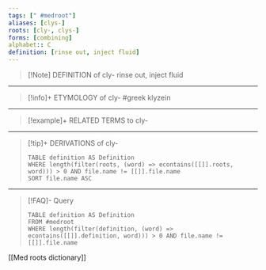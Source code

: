 ```yaml
---
tags: [" #medroot"]
aliases: [clys-]
roots: [cly-, clys-]
forms: [combining]
alphabet:: C
definition: [rinse out, inject fluid]
---
```

>[!Note] DEFINITION of cly-
>rinse out, inject fluid
_____
>[!info]+ ETYMOLOGY of cly-
>#greek klyzein
_____
>[!example]+ RELATED TERMS to cly-
>
_____
>[!tip]+ DERIVATIONS of cly-
>```dataview
>TABLE definition AS Definition 
>WHERE length(filter(roots, (word) => econtains([[]].roots, word))) > 0 AND file.name != [[]].file.name
>SORT file.name ASC
>```
_____
>[!FAQ]- Query
>```dataview
>TABLE definition AS Definition
>FROM #medroot
>WHERE length(filter(definition, (word) => econtains([[]].definition, word))) > 0 AND file.name != [[]].file.name
>```

[[Med roots dictionary]]